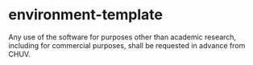 # environment-template

Any use of the software for purposes other than academic research, including for commercial purposes, shall be requested in advance from CHUV.

